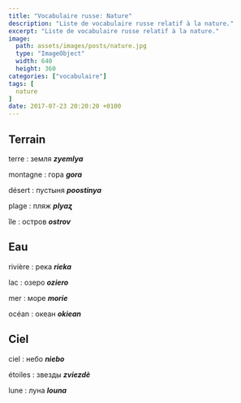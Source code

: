 ```yaml
---
title: "Vocabulaire russe: Nature"
description: "Liste de vocabulaire russe relatif à la nature."
excerpt: "Liste de vocabulaire russe relatif à la nature."
image:
  path: assets/images/posts/nature.jpg
  type: "ImageObject"
  width: 640
  height: 360
categories: ["vocabulaire"]
tags: [
  nature
]
date: 2017-07-23 20:20:20 +0100
---
```


## Terrain

terre
: земля
*__zyemlya__*

montagne
: гора
*__gora__*

désert
: пустыня
*__poostinya__*

plage
: пляж
*__plyaʐ__*

île
: остров
*__ostrov__*


## Eau

rivière
: река
*__rieka__*

lac
: озеро
*__oziero__*

mer
: море
*__morie__*

océan
: океан
*__okiean__*


## Ciel

ciel
: небо
*__niebo__*

étoiles
: звезды
*__zviezdè__*

lune
: луна
*__louna__*
